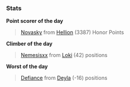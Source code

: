 

### Stats

**Point scorer of the day**
>[Novasky](/#/character/Hellion/300813) from [Hellion](/#/ranking/Hellion)  (3387) Honor Points


**Climber of the day**
>[Nemesisxx](/#/character/Loki/924498) from [Loki](/#/ranking/Loki)  (42) positions


**Worst of the day**
>[Defiance](/#/character/Deyla/1137507) from [Deyla](/#/ranking/Deyla)  (-16) positions


